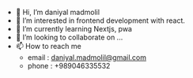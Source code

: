 - 👋 Hi, I’m daniyal madmolil
- 👀 I’m interested in frontend development with react.
- 🌱 I’m currently learning Nextjs, pwa
- 💞️ I’m looking to collaborate on ...
- 📫 How to reach me 
  - email : daniyal.madmolil@gmail.com
  - phone : +989046335532

<!---
danimadmolil/danimadmolil is a ✨ special ✨ repository because its `README.md` (this file) appears on your GitHub profile.
You can click the Preview link to take a look at your changes.
--->
